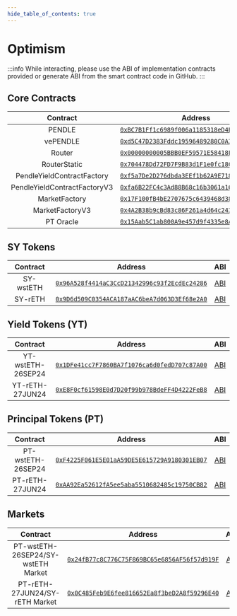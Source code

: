 ```yaml
---
hide_table_of_contents: true
---
```


# Optimism

:::info
While interacting, please use the ABI of implementation contracts provided or generate ABI from the smart contract code in GitHub.
:::

## Core Contracts

|           Contract           |                                                              Address                                                               |                                                                    ABI                                                                    |
| :--------------------------: | :--------------------------------------------------------------------------------------------------------------------------------: | :---------------------------------------------------------------------------------------------------------------------------------------: |
|            PENDLE            |  [`0xBC7B1Ff1c6989f006a1185318eD4E7b5796e66E1`](https://optimistic.etherscan.io/token/0xBC7B1Ff1c6989f006a1185318eD4E7b5796e66E1)  | [ABI](http://api-optimistic.etherscan.io/api?module=contract&action=getabi&address=0xBC7B1Ff1c6989f006a1185318eD4E7b5796e66E1&format=raw) |
|           vePENDLE           |  [`0xd5C47D2383Fddc19596489280C0A33AC42b2bB18`](https://optimistic.etherscan.io/token/0xd5C47D2383Fddc19596489280C0A33AC42b2bB18)  | [ABI](http://api-optimistic.etherscan.io/api?module=contract&action=getabi&address=0xd5C47D2383Fddc19596489280C0A33AC42b2bB18&format=raw) |
|            Router            | [`0x00000000005BBB0EF59571E58418F9a4357b68A0`](https://optimistic.etherscan.io/address/0x00000000005BBB0EF59571E58418F9a4357b68A0) | [ABI](http://api-optimistic.etherscan.io/api?module=contract&action=getabi&address=0x00000000005BBB0EF59571E58418F9a4357b68A0&format=raw) |  |
|         RouterStatic         | [`0x704478Dd72FD7F9B83d1F1e0fc18C14B54F034d0`](https://optimistic.etherscan.io/address/0x704478Dd72FD7F9B83d1F1e0fc18C14B54F034d0) | [ABI](http://api-optimistic.etherscan.io/api?module=contract&action=getabi&address=0x704478Dd72FD7F9B83d1F1e0fc18C14B54F034d0&format=raw) |  |
|  PendleYieldContractFactory  | [`0xf5a7De2D276dbda3EEf1b62A9E718EFf4d29dDC8`](https://optimistic.etherscan.io/address/0xf5a7De2D276dbda3EEf1b62A9E718EFf4d29dDC8) | [ABI](http://api-optimistic.etherscan.io/api?module=contract&action=getabi&address=0xf5a7De2D276dbda3EEf1b62A9E718EFf4d29dDC8&format=raw) |
| PendleYieldContractFactoryV3 | [`0xfa6B22FC4c3Ad88B68c16b3061a16b1714F6Bd57`](https://optimistic.etherscan.io/address/0xfa6B22FC4c3Ad88B68c16b3061a16b1714F6Bd57) | [ABI](http://api-optimistic.etherscan.io/api?module=contract&action=getabi&address=0xfa6B22FC4c3Ad88B68c16b3061a16b1714F6Bd57&format=raw) |
|        MarketFactory         | [`0x17F100fB4bE2707675c6439468d38249DD993d58`](https://optimistic.etherscan.io/address/0x17F100fB4bE2707675c6439468d38249DD993d58) | [ABI](http://api-optimistic.etherscan.io/api?module=contract&action=getabi&address=0x17F100fB4bE2707675c6439468d38249DD993d58&format=raw) |
|       MarketFactoryV3        | [`0x4A2B38b9cBd83c86F261a4d64c243795D4d44aBC`](https://optimistic.etherscan.io/address/0x4A2B38b9cBd83c86F261a4d64c243795D4d44aBC) | [ABI](http://api-optimistic.etherscan.io/api?module=contract&action=getabi&address=0x4A2B38b9cBd83c86F261a4d64c243795D4d44aBC&format=raw) |
|          PT Oracle           | [`0x15Aab5C1ab800A9e457d9f4335e8A2Dc9f6Ad707`](https://optimistic.etherscan.io/address/0x15Aab5C1ab800A9e457d9f4335e8A2Dc9f6Ad707) | [ABI](http://api-optimistic.etherscan.io/api?module=contract&action=getabi&address=0x15Aab5C1ab800A9e457d9f4335e8A2Dc9f6Ad707&format=raw) |

## SY Tokens
| Contract  |                                                              Address                                                               |                                                                    ABI                                                                    |
| :-------: | :--------------------------------------------------------------------------------------------------------------------------------: | :---------------------------------------------------------------------------------------------------------------------------------------: |
| SY-wstETH | [`0x96A528f4414aC3CcD21342996c93f2EcdEc24286`](https://optimistic.etherscan.io/address/0x96A528f4414aC3CcD21342996c93f2EcdEc24286) | [ABI](http://api-optimistic.etherscan.io/api?module=contract&action=getabi&address=0x96A528f4414aC3CcD21342996c93f2EcdEc24286&format=raw) |
|  SY-rETH  | [`0x9D6d509C0354ACA187aAC6beA7d063D3Ef68e2A0`](https://optimistic.etherscan.io/address/0x9D6d509C0354ACA187aAC6beA7d063D3Ef68e2A0) | [ABI](http://api-optimistic.etherscan.io/api?module=contract&action=getabi&address=0x9D6d509C0354ACA187aAC6beA7d063D3Ef68e2A0&format=raw) |

## Yield Tokens (YT)

|     Contract      |                                                              Address                                                               |                                                                    ABI                                                                    |
| :---------------: | :--------------------------------------------------------------------------------------------------------------------------------: | :---------------------------------------------------------------------------------------------------------------------------------------: |
| YT-wstETH-26SEP24 | [`0x1DFe41cc7F7860BA7f1076ca6d0fedD707c87A00`](https://optimistic.etherscan.io/address/0x1DFe41cc7F7860BA7f1076ca6d0fedD707c87A00) | [ABI](http://api-optimistic.etherscan.io/api?module=contract&action=getabi&address=0x1DFe41cc7F7860BA7f1076ca6d0fedD707c87A00&format=raw) |
|  YT-rETH-27JUN24  | [`0xE8F0cf61598E0d7D20f99b978BdeFF4D4222FeB8`](https://optimistic.etherscan.io/address/0xE8F0cf61598E0d7D20f99b978BdeFF4D4222FeB8) | [ABI](http://api-optimistic.etherscan.io/api?module=contract&action=getabi&address=0xE8F0cf61598E0d7D20f99b978BdeFF4D4222FeB8&format=raw) |

## Principal Tokens (PT)

|     Contract      |                                                              Address                                                               |                                                                    ABI                                                                    |
| :---------------: | :--------------------------------------------------------------------------------------------------------------------------------: | :---------------------------------------------------------------------------------------------------------------------------------------: |
| PT-wstETH-26SEP24 | [`0xF4225F061E5E01aA59DE5E615729A9180301EB07`](https://optimistic.etherscan.io/address/0xF4225F061E5E01aA59DE5E615729A9180301EB07) | [ABI](http://api-optimistic.etherscan.io/api?module=contract&action=getabi&address=0xF4225F061E5E01aA59DE5E615729A9180301EB07&format=raw) |
|  PT-rETH-27JUN24  | [`0xAA92Ea52612fA5ee5aba5510682485c19750CB82`](https://optimistic.etherscan.io/address/0xAA92Ea52612fA5ee5aba5510682485c19750CB82) | [ABI](http://api-optimistic.etherscan.io/api?module=contract&action=getabi&address=0xAA92Ea52612fA5ee5aba5510682485c19750CB82&format=raw) |


## Markets

|              Contract              |                                                              Address                                                               |                                                                    ABI                                                                    |
| :--------------------------------: | :--------------------------------------------------------------------------------------------------------------------------------: | :---------------------------------------------------------------------------------------------------------------------------------------: |
| PT-wstETH-26SEP24/SY-wstETH Market | [`0x24fB77c8C776C75F869BC65e6856AF56f57d919F`](https://optimistic.etherscan.io/address/0x24fB77c8C776C75F869BC65e6856AF56f57d919F) | [ABI](http://api-optimistic.etherscan.io/api?module=contract&action=getabi&address=0x24fB77c8C776C75F869BC65e6856AF56f57d919F&format=raw) |
|   PT-rETH-27JUN24/SY-rETH Market   | [`0x0C485Feb9E6fee816652Ea8f3beD2A8f59296E40`](https://optimistic.etherscan.io/address/0x0C485Feb9E6fee816652Ea8f3beD2A8f59296E40) | [ABI](http://api-optimistic.etherscan.io/api?module=contract&action=getabi&address=0x0C485Feb9E6fee816652Ea8f3beD2A8f59296E40&format=raw) |
